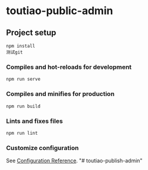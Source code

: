 # toutiao-public-admin

<!-- 测试git -->
## Project setup
```
npm install
测试git
```

### Compiles and hot-reloads for development
```
npm run serve
```

### Compiles and minifies for production
```
npm run build
```

### Lints and fixes files
```
npm run lint
```

### Customize configuration
See [Configuration Reference](https://cli.vuejs.org/config/).
"# toutiao-publish-admin" 
